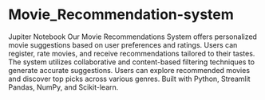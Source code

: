 # Movie_Recommendation-system
Jupiter Notebook
Our Movie Recommendations System offers personalized movie suggestions based on user preferences and ratings. Users can register, rate movies, and receive recommendations tailored to their tastes. The system utilizes collaborative and content-based filtering techniques to generate accurate suggestions. Users can explore recommended movies and discover top picks across various genres. Built with Python, Streamlit Pandas, NumPy, and Scikit-learn.
